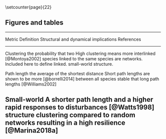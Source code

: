 
\setcounter{page}{22}

## Figures and tables

----------------------------------------------------------------------------------------------------------------
Metric         Definition                              Structural and dynamical implications         References
-------------  --------------------------------------  --------------------------------------- -----------------
Clustering     the probability that two                High clustering means more interlinked    [@Montoya2002]
               species linked to the same species are  networks. Included here to define 
               linked.                                 small-world structure.

Path length    the average of the shortest distance    Short path lengths are shown to be more   [@borrelli2014] 
               between all species                     stable that long path lengths             [@Williams2002]

Small-world    A shorter path length and a higher      rapid responses to disturbances           [@Watts1998] 
structure      clustering compared to random networks  resulting in a high resilience            [@Marina2018a]
----------------------------------------------------------------------------------------------------------------
